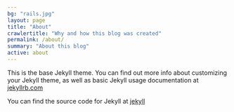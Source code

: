 ```yaml
---
bg: "rails.jpg"
layout: page
title: "About"
crawlertitle: "Why and how this blog was created"
permalink: /about/
summary: "About this blog"
active: about
---
```


This is the base Jekyll theme. You can find out more info about customizing your Jekyll theme, as well as basic Jekyll usage documentation at [jekyllrb.com](http://jekyllrb.com/)

You can find the source code for Jekyll at 
[jekyll](https://github.com/wnglmng/wnglmng.github.io)
